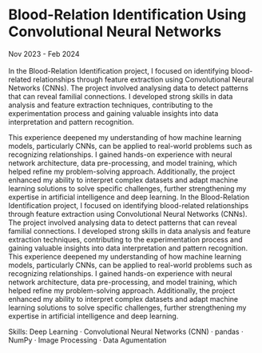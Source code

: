 # Blood-Relation Identification Using Convolutional Neural Networks

Nov 2023 - Feb 2024
<br>
<br>
In the Blood-Relation Identification project, I focused on identifying blood-related relationships through feature extraction using Convolutional Neural Networks (CNNs). The project involved analysing data to detect patterns that can reveal familial connections. I developed strong skills in data analysis and feature extraction techniques, contributing to the experimentation process and gaining valuable insights into data interpretation and pattern recognition.

This experience deepened my understanding of how machine learning models, particularly CNNs, can be applied to real-world problems such as recognizing relationships. I gained hands-on experience with neural network architecture, data pre-processing, and model training, which helped refine my problem-solving approach. Additionally, the project enhanced my ability to interpret complex datasets and adapt machine learning solutions to solve specific challenges, further strengthening my expertise in artificial intelligence and deep learning.
In the Blood-Relation Identification project, I focused on identifying blood-related relationships through feature extraction using Convolutional Neural Networks (CNNs). The project involved analysing data to detect patterns that can reveal familial connections. I developed strong skills in data analysis and feature extraction techniques, contributing to the experimentation process and gaining valuable insights into data interpretation and pattern recognition. This experience deepened my understanding of how machine learning models, particularly CNNs, can be applied to real-world problems such as recognizing relationships. I gained hands-on experience with neural network architecture, data pre-processing, and model training, which helped refine my problem-solving approach. Additionally, the project enhanced my ability to interpret complex datasets and adapt machine learning solutions to solve specific challenges, further strengthening my expertise in artificial intelligence and deep learning.

Skills: Deep Learning · Convolutional Neural Networks (CNN) · pandas · NumPy · Image Processing · Data Agumentation
